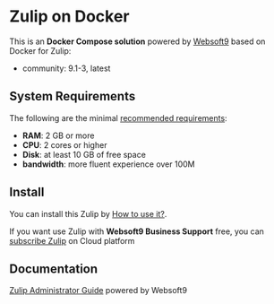 # Zulip on Docker  

This is an **Docker Compose solution** powered by [Websoft9](https://www.websoft9.com) based on Docker for Zulip:


 - community:  9.1-3, latest


## System Requirements

The following are the minimal [recommended requirements](https://zulip.readthedocs.io/en/latest/production/requirements.html):

* **RAM**: 2 GB or more
* **CPU**: 2 cores or higher
* **Disk**: at least 10 GB of free space
* **bandwidth**: more fluent experience over 100M  

## Install

You can install this Zulip by [How to use it?](https://github.com/Websoft9/docker-library#how-to-use-it).   

If you want use Zulip with **Websoft9 Business Support** free, you can [subscribe Zulip](https://www.websoft9.com/apps) on Cloud platform

## Documentation

[Zulip Administrator Guide](https://support.websoft9.com/docs/zulip) powered by Websoft9